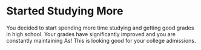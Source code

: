 # Started Studying More

You decided to start spending more time studying and getting good grades in high school. Your grades have significantly improved and you are constantly maintaining As! This is looking good for your college admissions. 
